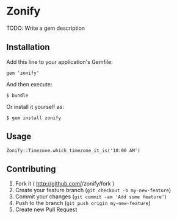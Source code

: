 # Zonify

TODO: Write a gem description

## Installation

Add this line to your application's Gemfile:

    gem 'zonify'

And then execute:

    $ bundle

Or install it yourself as:

    $ gem install zonify

## Usage

	Zonify::Timezone.which_timezone_it_is('10:00 AM')

## Contributing

1. Fork it ( http://github.com/<my-github-username>/zonify/fork )
2. Create your feature branch (`git checkout -b my-new-feature`)
3. Commit your changes (`git commit -am 'Add some feature'`)
4. Push to the branch (`git push origin my-new-feature`)
5. Create new Pull Request
